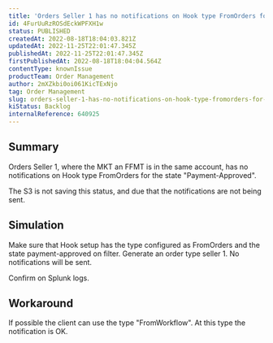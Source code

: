 ```yaml
---
title: 'Orders Seller 1 has no notifications on Hook type FromOrders for State Payment Approved'
id: 4FurUuRzROSdEckWPFXH1w
status: PUBLISHED
createdAt: 2022-08-18T18:04:03.821Z
updatedAt: 2022-11-25T22:01:47.345Z
publishedAt: 2022-11-25T22:01:47.345Z
firstPublishedAt: 2022-08-18T18:04:04.564Z
contentType: knownIssue
productTeam: Order Management
author: 2mXZkbi0oi061KicTExNjo
tag: Order Management
slug: orders-seller-1-has-no-notifications-on-hook-type-fromorders-for-state-payment-approved
kiStatus: Backlog
internalReference: 640925
---
```


## Summary


Orders Seller 1, where the MKT an FFMT is in the same account, has no notifications on Hook type FromOrders for the state "Payment-Approved".

The S3 is not saving this status, and due that the notifications are not being sent.



## Simulation



Make sure that Hook setup has the type configured as FromOrders and the state payment-approved on filter.
Generate an order type seller 1.
No notifications will be sent.

Confirm on Splunk logs.



## Workaround


If possible the client can use the type "FromWorkflow". At this type the notification is OK.

